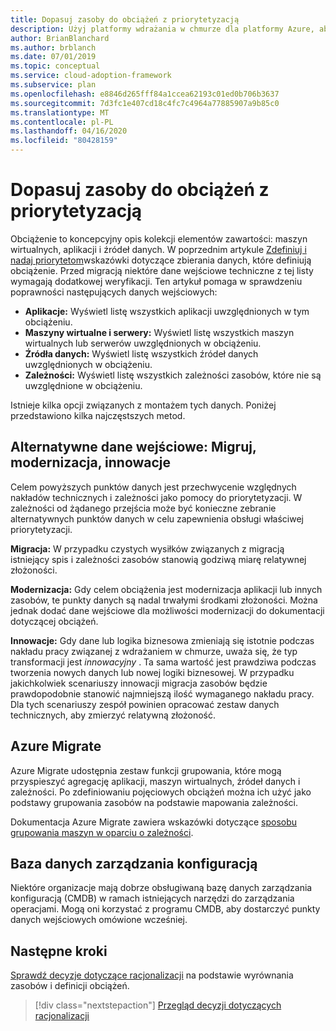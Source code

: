 ```yaml
---
title: Dopasuj zasoby do obciążeń z priorytetyzacją
description: Użyj platformy wdrażania w chmurze dla platformy Azure, aby dowiedzieć się, jak wyrównywać zasoby do obciążeń z priorytetami.
author: BrianBlanchard
ms.author: brblanch
ms.date: 07/01/2019
ms.topic: conceptual
ms.service: cloud-adoption-framework
ms.subservice: plan
ms.openlocfilehash: e8846d265fff84a1ccea62193c01ed0b706b3637
ms.sourcegitcommit: 7d3fc1e407cd18c4fc7c4964a77885907a9b85c0
ms.translationtype: MT
ms.contentlocale: pl-PL
ms.lasthandoff: 04/16/2020
ms.locfileid: "80428159"
---
```

# <a name="align-assets-to-prioritized-workloads"></a>Dopasuj zasoby do obciążeń z priorytetyzacją

Obciążenie to koncepcyjny opis kolekcji elementów zawartości: maszyn wirtualnych, aplikacji i źródeł danych. W poprzednim artykule [Zdefiniuj i nadaj priorytetom](./workloads.md)wskazówki dotyczące zbierania danych, które definiują obciążenie. Przed migracją niektóre dane wejściowe techniczne z tej listy wymagają dodatkowej weryfikacji. Ten artykuł pomaga w sprawdzeniu poprawności następujących danych wejściowych:

- **Aplikacje:** Wyświetl listę wszystkich aplikacji uwzględnionych w tym obciążeniu.
- **Maszyny wirtualne i serwery:** Wyświetl listę wszystkich maszyn wirtualnych lub serwerów uwzględnionych w obciążeniu.
- **Źródła danych:** Wyświetl listę wszystkich źródeł danych uwzględnionych w obciążeniu.
- **Zależności:** Wyświetl listę wszystkich zależności zasobów, które nie są uwzględnione w obciążeniu.

Istnieje kilka opcji związanych z montażem tych danych. Poniżej przedstawiono kilka najczęstszych metod.

## <a name="alternative-inputs-migrate-modernize-innovate"></a>Alternatywne dane wejściowe: Migruj, modernizacja, innowacje

Celem powyższych punktów danych jest przechwycenie względnych nakładów technicznych i zależności jako pomocy do priorytetyzacji. W zależności od żądanego przejścia może być konieczne zebranie alternatywnych punktów danych w celu zapewnienia obsługi właściwej priorytetyzacji.

**Migracja:** W przypadku czystych wysiłków związanych z migracją istniejący spis i zależności zasobów stanowią godziwą miarę relatywnej złożoności.

**Modernizacja:** Gdy celem obciążenia jest modernizacja aplikacji lub innych zasobów, te punkty danych są nadal trwałymi środkami złożoności. Można jednak dodać dane wejściowe dla możliwości modernizacji do dokumentacji dotyczącej obciążeń.

**Innowacje:** Gdy dane lub logika biznesowa zmieniają się istotnie podczas nakładu pracy związanej z wdrażaniem w chmurze, uważa się, że typ transformacji jest *innowacyjny* . Ta sama wartość jest prawdziwa podczas tworzenia nowych danych lub nowej logiki biznesowej. W przypadku jakichkolwiek scenariuszy innowacji migracja zasobów będzie prawdopodobnie stanowić najmniejszą ilość wymaganego nakładu pracy. Dla tych scenariuszy zespół powinien opracować zestaw danych technicznych, aby zmierzyć relatywną złożoność.

## <a name="azure-migrate"></a>Azure Migrate

Azure Migrate udostępnia zestaw funkcji grupowania, które mogą przyspieszyć agregację aplikacji, maszyn wirtualnych, źródeł danych i zależności. Po zdefiniowaniu pojęciowych obciążeń można ich użyć jako podstawy grupowania zasobów na podstawie mapowania zależności.

Dokumentacja Azure Migrate zawiera wskazówki dotyczące [sposobu grupowania maszyn w oparciu o zależności](https://docs.microsoft.com/azure/migrate/how-to-create-group-machine-dependencies).

## <a name="configuration-management-database"></a>Baza danych zarządzania konfiguracją

Niektóre organizacje mają dobrze obsługiwaną bazę danych zarządzania konfiguracją (CMDB) w ramach istniejących narzędzi do zarządzania operacjami. Mogą oni korzystać z programu CMDB, aby dostarczyć punkty danych wejściowych omówione wcześniej.

## <a name="next-steps"></a>Następne kroki

[Sprawdź decyzje dotyczące racjonalizacji](./review-rationalization.md) na podstawie wyrównania zasobów i definicji obciążeń.

> [!div class="nextstepaction"]
> [Przegląd decyzji dotyczących racjonalizacji](./review-rationalization.md)
